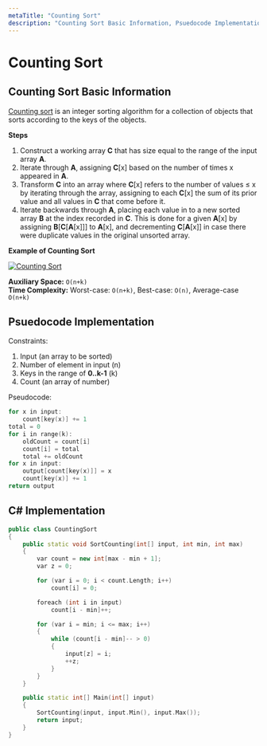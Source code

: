 ```yaml
---
metaTitle: "Counting Sort"
description: "Counting Sort Basic Information, Psuedocode Implementation, C# Implementation"
---
```


# Counting Sort



## Counting Sort Basic Information


[Counting sort](https://en.wikipedia.org/wiki/Counting_sort) is an integer sorting algorithm for a collection of objects that sorts according to the keys of the objects.

**Steps**

1. Construct a working array **C** that has size equal to the range of the input array **A**.
1. Iterate through **A**, assigning **C**[x] based on the number of times x appeared in **A**.
1. Transform **C** into an array where **C**[x] refers to the number of values ≤ x by iterating through the array, assigning to each **C**[x] the sum of its prior value and all values in **C** that come before it.
1. Iterate backwards through **A**, placing each value in to a new sorted array **B** at the index recorded in **C**. This is done for a given **A**[x] by assigning **B**[**C**[**A**[x]]] to **A**[x], and decrementing **C**[**A**[x]] in case there were duplicate values in the original unsorted array.

**Example of Counting Sort**

[<img src="http://i.stack.imgur.com/ccdTK.jpg" alt="Counting Sort" />](http://i.stack.imgur.com/ccdTK.jpg)

**Auxiliary Space:** `O(n+k)` <br>
**Time Complexity:** Worst-case: `O(n+k)`, Best-case: `O(n)`, Average-case `O(n+k)`



## Psuedocode Implementation


Constraints:

1. Input (an array to be sorted)
1. Number of element in input (n)
1. Keys in the range of **0..k-1** (k)
1. Count (an array of number)

Pseudocode:

```cpp
for x in input:
    count[key(x)] += 1
total = 0
for i in range(k):
    oldCount = count[i]
    count[i] = total
    total += oldCount
for x in input:
    output[count[key(x)]] = x
    count[key(x)] += 1
return output

```



## C# Implementation


```cpp
public class CountingSort
{
    public static void SortCounting(int[] input, int min, int max)
    {
        var count = new int[max - min + 1];
        var z = 0;

        for (var i = 0; i < count.Length; i++)
            count[i] = 0;

        foreach (int i in input)
            count[i - min]++;

        for (var i = min; i <= max; i++)
        {
            while (count[i - min]-- > 0)
            {
                input[z] = i;
                ++z;
            }
        }
    }

    public static int[] Main(int[] input)
    {
        SortCounting(input, input.Min(), input.Max());
        return input;
    }
}

```

